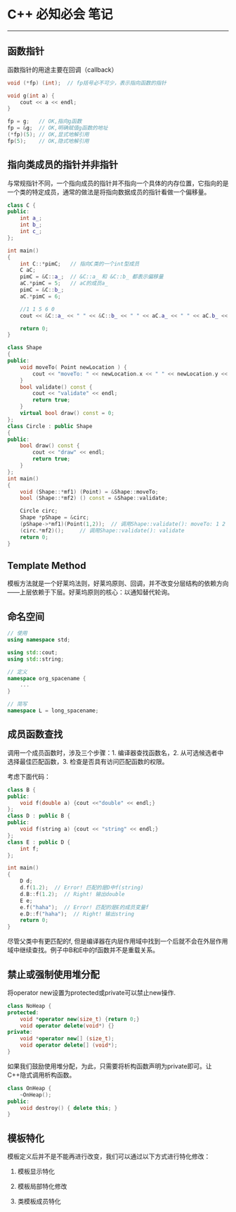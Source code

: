 # C++ 必知必会 笔记
---


## 函数指针

函数指针的用途主要在回调（callback）

```cpp
void (*fp) (int);  // fp括号必不可少，表示指向函数的指针

void g(int a) {
    cout << a << endl;
}

fp = g;   // OK,指向g函数
fp = &g;  // OK,明确赋值g函数的地址
(*fp)(5); // OK,显式地解引用
fp(5);    // OK,隐式地解引用
```

## 指向类成员的指针并非指针

与常规指针不同，一个指向成员的指针并不指向一个具体的内存位置，它指向的是一个类的特定成员，通常的做法是将指向数据成员的指针看做一个偏移量。

```cpp
class C {
public:
    int a_;
    int b_;
    int c_;
};

int main()
{
    int C::*pimC;   // 指向C类的一个int型成员
    C aC;
    pimC = &C::a_;  // &C::a_ 和 &C::b_ 都表示偏移量
    aC.*pimC = 5;   // aC的成员a_
    pimC = &C::b_;
    aC.*pimC = 6;

    //1 1 5 6 0
    cout << &C::a_ << " " << &C::b_ << " " << aC.a_ << " " << aC.b_ << " " << aC.c_<< endl;

    return 0;
}
```

```cpp
class Shape 
{
public:
    void moveTo( Point newLocation ) {
        cout << "moveTo: " << newLocation.x << " " << newLocation.y << endl;
    }
    bool validate() const {
        cout << "validate" << endl;
        return true;
    }
    virtual bool draw() const = 0;
};
class Circle : public Shape
{
public:
    bool draw() const {
        cout << "draw" << endl;
        return true;
    }
};
int main()
{
    void (Shape::*mf1) (Point) = &Shape::moveTo;
    bool (Shape::*mf2) () const = &Shape::validate;

    Circle circ;
    Shape *pShape = &circ;
    (pShape->*mf1)(Point(1,2));  // 调用Shape::validate(): moveTo: 1 2
    (circ.*mf2)();     // 调用Shape::validate(): validate
    return 0;
}
```

## Template Method

模板方法就是一个好莱坞法则，好莱坞原则、回调，并不改变分层结构的依赖方向——上层依赖于下层。好莱坞原则的核心：以通知替代轮询。


## 命名空间

```cpp
// 使用
using namespace std;

using std::cout;
using std::string;

// 定义
namespace org_spacename {
    ...
}

// 简写
namespace L = long_spacename;

```

## 成员函数查找

调用一个成员函数时，涉及三个步骤：1. 编译器查找函数名，2. 从可选候选者中选择最佳匹配函数，3. 检查是否具有访问匹配函数的权限。

考虑下面代码：
```cpp
class B {
public:
    void f(double a) {cout <<"double" << endl;}
};
class D : public B {
public:
    void f(string a) {cout << "string" << endl;}
};
class E : public D {
    int f;
};

int main()
{
    D d;
    d.f(1.2);  // Error! 匹配的是D中f(string)
    d.B::f(1.2);  // Right! 输出double
    E e;
    e.f("haha");  // Error! 匹配的是E的成员变量f
    e.D::f("haha");  // Right! 输出string
    return 0;
}
```
尽管父类中有更匹配的f, 但是编译器在内层作用域中找到一个后就不会在外层作用域中继续查找。例子中B和E中的f函数并不是重载关系。


## 禁止或强制使用堆分配

将operator new设置为protected或private可以禁止new操作.
```cpp
class NoHeap {
protected:
    void *operator new(size_t) {return 0;}
	void operator delete(void*) {}
private:
	void *operator new[] (size_t);
	void operator delete[] (void*);
}
```

如果我们鼓励使用堆分配，为此，只需要将析构函数声明为private即可。让C++隐式调用析构函数。
```cpp
class OnHeap {
    ~OnHeap();
public:
    void destroy() { delete this; }
}
```

## 模板特化

模板定义后并不是不能再进行改变，我们可以通过以下方式进行特化修改：

1. 模板显示特化

2. 模板局部特化修改

3. 类模板成员特化


